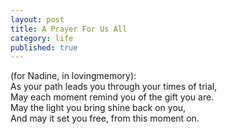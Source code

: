 ```yaml
---
layout: post
title: A Prayer For Us All
category: life
published: true
---
```


(for Nadine, in lovingmemory):  
As your path leads you through your  times of trial,  
May each moment remind you of the gift you are.  
May the light you bring shine back on you,  
And may it set you free, from this moment on.